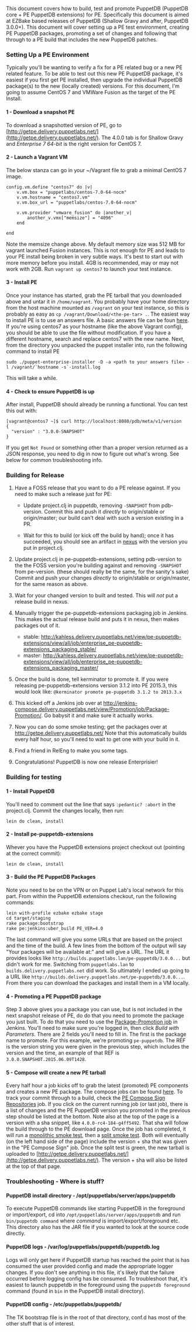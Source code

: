 This document covers how to build, test and promote PuppetDB (PuppetDB
core + PE PuppetDB extensions) for PE. Specifically this document is
aimed at EZBake based releases of PuppetDB (Shallow Gravy and after,
PuppetDB 3.0.0+). This document will cover setting up a PE test
environment, creating PE PuppetDB packages, promoting a set of changes
and following that through to a PE build that includes the new
PuppetDB patches.

### Setting Up a PE Environment

Typically you'll be wanting to verify a fix for a PE related bug or a
new PE related feature. To be able to test out this new PE PuppetDB
package, it's easiest if you first get PE installed, then upgrade the
individual PuppetDB package(s) to the new (locally created)
versions. For this document, I'm going to assume CentOS 7 and VMWare
Fusion as the target of the PE Install.

#### 1 - Download a snapshot PE

To download a snapshotted version of PE, go to
[http://getpe.delivery.puppetlabs.net/](http://getpe.delivery.puppetlabs.net/). The 4.0.0
tab is for Shallow Gravy and _Enterprise 7 64-bit_ is the right
version for CentOS 7.

#### 2 - Launch a Vagrant VM

The below stanza can go in your ~/Vagrant file to grab a minimal
CentOS 7 image.

```
config.vm.define "centos7" do |v|
    v.vm.box = "puppetlabs/centos-7.0-64-nocm"
    v.vm.hostname = "centos7.vm"
    v.vm.box_url = "puppetlabs/centos-7.0-64-nocm"

    v.vm.provider "vmware_fusion" do |another_v|
  	    another_v.vmx["memsize"] = "4096"
    end

end
```

Note the memsize change above. My default memory size was 512 MB for
vagrant launched Fusion instances. This is not enough for PE and leads
to your PE install being broken in very subtle ways. It's best to
start out with more memory before you install. 4GB is recommended, may
or may not work with 2GB. Run `vagrant up centos7` to launch your test
instance.

#### 3 - Install PE

Once your instance has started, grab the PE tarball that you
downloaded above and untar it in `/home/vagrant`. You probably have
your home directory from the host machine mounted as `/vagrant` on
your test instance, so this is probably as easy as `cp
/vagrant/Download/<the-pe-tar> .`.  The easiest way to install PE is
to use an answers file. A basic answers file can be foun
[here](https://gist.github.com/senior/0056c6362c0e02185016). If you're
using centos7 as your hostname (like the above Vagrant config), you
should be able to use the file without modification. If you have a
different hostname, search and replace centos7 with the new
name. Next, from the directory you unpacked the puppet installer into,
run the following command to install PE


```
sudo ./puppet-enterprise-installer -D -a <path to your answers file> -l /vagrant/`hostname -s`-install.log
```

This will take a while.

#### 4 - Check to ensure PuppetDB is up

After install, PuppetDB should already be running a functional. You can test this out with:

```
[vagrant@centos7 ~]$ curl http://localhost:8080/pdb/meta/v1/version
{
  "version" : "3.0.0-SNAPSHOT"
}
```

If you get `Not Found` or something other than a proper version
returned as a JSON response, you need to dig in now to figure out
what's wrong. See below for common troubleshooting info.

### Building for Release

1. Have a FOSS release that you want to do a PE release against. If you need to
   make such a release just for PE:

   - Update project.clj in puppetdb, removing `-SNAPSHOT` from pdb-version.
    Commit this and push it *directly* to origin/stable or origin/master; our
    build can't deal with such a version existing in a PR.

   - Wait for this to build (or kick off the build by hand); once it has 
     succeeded, you should see an artifact in
     [nexus](http://nexus.delivery.puppetlabs.net/#nexus-search;quick~puppetdb)
     with the version you put in project.clj.

2. Update project.clj in pe-puppetdb-extensions, setting pdb-version to the the
   FOSS version you're building against and removing `-SNAPSHOT` from
   pe-version. (these should really be the same, for the sanity's sake) Commit
   and push your changes *directly* to origin/stable or origin/master, for the
   same reason as above.

3. Wait for your changed version to built and tested. This will *not* put a
   release build in nexus.

4. Manually trigger the pe-puppetdb-extensions packaging job in Jenkins. This
   makes the actual release build and puts it in nexus, then makes packages out
   of it.
   - stable: http://kahless.delivery.puppetlabs.net/view/pe-puppetdb-extensions/view/all/job/enterprise_pe-puppetdb-extensions_packaging_stable/
   - master: http://kahless.delivery.puppetlabs.net/view/pe-puppetdb-extensions/view/all/job/enterprise_pe-puppetdb-extensions_packaging_master/

5. Once the build is done, tell kerminator to promote it. If you were releasing
   pe-puppetdb-extensions version 3.1.2 into PE 2015.3, this would look like:
   `@kerminator promote pe-puppetdb 3.1.2 to 2013.3.x`

6. This kicked off a Jenkins job over at
   http://jenkins-compose.delivery.puppetlabs.net/view/Promotion/job/Package-Promotion/.
   Go babysit it and make sure it actually works.

7. Now you can do some smoke testing; get the packages over at
   http://getpe.delivery.puppetlabs.net/ Note that this automatically builds
   every half hour, so you'll need to wait to get one with your build in it.

8. Find a friend in RelEng to make you some tags.

9. Congratulations! PuppetDB is now one release Enterprisier!

### Building for testing

#### 1 - Install PuppetDB

You'll need to comment out the line that says `:pedantic? :abort` in the project.clj. Commit the
changes locally, then run:

```
lein do clean, install
```

#### 2 - Install pe-puppetdb-extensions

Whever you have the PuppetDB extensions project checkout out (pointing at the correct commit):

```
lein do clean, install
```

#### 3 - Build the PE PuppetDB Packages

Note you need to be on the VPN or on Puppet Lab's local network for
this part. From within the PuppetDB extensions checkout, run the following
commands:

```
lein with-profile ezbake ezbake stage
cd target/staging
rake package:bootstrap
rake pe:jenkins:uber_build PE_VER=4.0
```

The last command will give you some URLs that are based on the project
and the time of the build. A few lines from the bottom of the output
will say "Your packages will be available at:" and will give a
URL. The URL it provides looks like
`http://builds.puppetlabs.lan/pe-puppetdb/3.0.0...` but didn't work for
me. Switching from `puppetlabs.lan` to `builds.delivery.puppetlabs.net`
did work. So ultimately I ended up going to a URL like
`http://builds.delivery.puppetlabs.net/pe-puppetdb/3.0.0...`. From
there you can download the packages and install them in a VM locally.

#### 4 - Promoting a PE PuppetDB package

Step 3 above gives you a package you can use, but is not included in
the next snapshot release of PE, do do that you need to promote the
package you just built. To do that you need to use the
[Package-Promotion job](http://jenkins-compose.delivery.puppetlabs.net/view/Promotion/job/Package-Promotion/)
in Jenkins. You'll need to make sure you're logged in, then click
_Build with Parameters_. There are 2 fields you'll need to fill
in. The first is the package name to promote. For this example, we're
promoting `pe-puppetdb`. The REF is the version string you were given
in the previous step, which includes the version and the time, an
example of that REF is `3.0.0.SNAPSHOT.2015.06.09T1428`.

#### 5 - Compose will create a new PE tarball

Every half hour a job kicks off to grab the latest (promoted) PE
components and creates a new PE package. The compose jobs can be found
[here](http://jenkins-compose.delivery.puppetlabs.net/view/Compose/). To
track your commit through to a build, check the
[PE Compose Sign Repositories](http://jenkins-compose.delivery.puppetlabs.net/view/Compose/job/PE-Compose-Sign-Repositories/)
job. If you click on the current running job (or last job), there is a
list of changes and the PE PuppetDB version you promoted in the
previous step should be listed at the bottom. Note also at the top of
the page is a version with a sha snippet, like
`4.0.0-rc4-184-g4ff5492`. That sha will follow the build through to
the PE download page. Once the job has completed, it will run a
[monolithic smoke test](http://jenkins-enterprise.delivery.puppetlabs.net/job/enterprise_pe-acceptance-tests_integration-system_pe_smoke-monolithic_4.0.x/), then a
[split smoke test](http://jenkins-enterprise.delivery.puppetlabs.net/job/enterprise_pe-acceptance-tests_integration-system_pe_smoke-split_4.0.x/). Both
will eventually (on the left hand side of the page) include the
version + sha that was given in the "PE Compose Sign" job. Once the
split test is green, the new tarball is uploaded to
[http://getpe.delivery.puppetlabs.net/](http://getpe.delivery.puppetlabs.net/). The
version + sha will also be listed at the top of that page.

### Troubleshooting - Where is stuff?

#### PuppetDB install directory - /opt/puppetlabs/server/apps/puppetdb

To execute PuppetDB commands like starting PuppetDB in the foreground
or import/export, cd into `/opt/puppetlabs/server/apps/puppetdb` and run `bin/puppetdb command`
where _command_ is import/export/foreground etc. This
directory also has the JAR file if you wanted to look at the source
code directly.

#### PuppetDB logs - /var/log/puppetlabs/puppetdb/puppetdb.log

Logs will only get here if PuppetDB startup has reached the point that
is has consumed the user provided config and made the appropriate
logger changes. If you don't see anything in this file, it's likely
that the failure occurred before logging config has be consumed. To
troubleshoot that, it's easiest to launch puppetdb in the foreground
using the `puppetdb foreground` command (found in `bin` in the
PuppetDB install directory).

#### PuppetDB config - /etc/puppetlabs/puppetdb/

The TK bootstrap file is in the root of that directory, conf.d has
most of the other stuff that is of interest.
